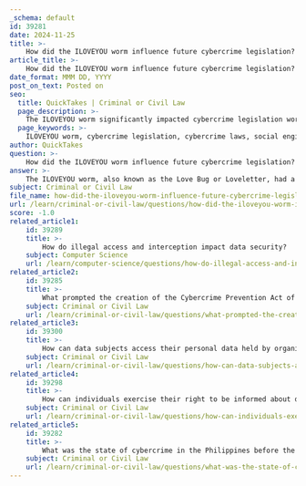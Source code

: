 ```yaml
---
_schema: default
id: 39281
date: 2024-11-25
title: >-
    How did the ILOVEYOU worm influence future cybercrime legislation?
article_title: >-
    How did the ILOVEYOU worm influence future cybercrime legislation?
date_format: MMM DD, YYYY
post_on_text: Posted on
seo:
  title: QuickTakes | Criminal or Civil Law
  page_description: >-
    The ILOVEYOU worm significantly impacted cybercrime legislation worldwide, highlighting the need for robust legal frameworks and international cooperation to combat digital threats.
  page_keywords: >-
    ILOVEYOU worm, cybercrime legislation, cybercrime laws, social engineering, Onel de Guzman, Cybercrime Prevention Act, international cooperation, cybersecurity policies, digital threats, legislative reform
author: QuickTakes
question: >-
    How did the ILOVEYOU worm influence future cybercrime legislation?
answer: >-
    The ILOVEYOU worm, also known as the Love Bug or Loveletter, had a profound influence on future cybercrime legislation, particularly in the Philippines and globally. Released in May 2000, it infected over ten million Windows personal computers and caused billions of dollars in damages, marking it as one of the first global computer worm pandemics. \n\nOne of the key impacts of the ILOVEYOU worm was its demonstration of the potential devastation that could arise from seemingly innocuous digital threats, particularly through social engineering tactics. This incident highlighted the need for robust legal frameworks to address cybercrime, as the existing laws at the time were inadequate to handle such cases. For instance, the creator of the worm, Onel de Guzman, was not prosecuted due to a lack of evidence and the absence of specific cybercrime laws in the Philippines.\n\nIn response to the ILOVEYOU incident, there was a significant push for legislative reform. The Philippine Congress began advocating for new computer-crime laws, which ultimately led to the enactment of the Cybercrime Prevention Act of 2012. This legislation aimed to address various forms of cybercrime, including hacking, identity theft, and online fraud, and established a legal framework for prosecuting such offenses.\n\nMoreover, the ILOVEYOU worm underscored the importance of international cooperation in combating cyber threats. The global nature of the attack prompted discussions about the need for collaborative efforts among nations to create and enforce cybercrime laws effectively. This incident served as a catalyst for many countries to reevaluate and strengthen their cybersecurity policies and legal frameworks.\n\nIn summary, the ILOVEYOU worm not only highlighted vulnerabilities in cybersecurity but also acted as a pivotal moment that spurred legislative responses aimed at enhancing the legal infrastructure to combat cybercrime, both in the Philippines and around the world. Its legacy continues to influence how governments approach cybersecurity legislation today.
subject: Criminal or Civil Law
file_name: how-did-the-iloveyou-worm-influence-future-cybercrime-legislation.md
url: /learn/criminal-or-civil-law/questions/how-did-the-iloveyou-worm-influence-future-cybercrime-legislation
score: -1.0
related_article1:
    id: 39289
    title: >-
        How do illegal access and interception impact data security?
    subject: Computer Science
    url: /learn/computer-science/questions/how-do-illegal-access-and-interception-impact-data-security
related_article2:
    id: 39285
    title: >-
        What prompted the creation of the Cybercrime Prevention Act of 2012 in the Philippines?
    subject: Criminal or Civil Law
    url: /learn/criminal-or-civil-law/questions/what-prompted-the-creation-of-the-cybercrime-prevention-act-of-2012-in-the-philippines
related_article3:
    id: 39300
    title: >-
        How can data subjects access their personal data held by organizations?
    subject: Criminal or Civil Law
    url: /learn/criminal-or-civil-law/questions/how-can-data-subjects-access-their-personal-data-held-by-organizations
related_article4:
    id: 39298
    title: >-
        How can individuals exercise their right to be informed about data processing activities?
    subject: Criminal or Civil Law
    url: /learn/criminal-or-civil-law/questions/how-can-individuals-exercise-their-right-to-be-informed-about-data-processing-activities
related_article5:
    id: 39282
    title: >-
        What was the state of cybercrime in the Philippines before the Philippine E-commerce Act of 2000?
    subject: Criminal or Civil Law
    url: /learn/criminal-or-civil-law/questions/what-was-the-state-of-cybercrime-in-the-philippines-before-the-philippine-ecommerce-act-of-2000
---
```


&nbsp;